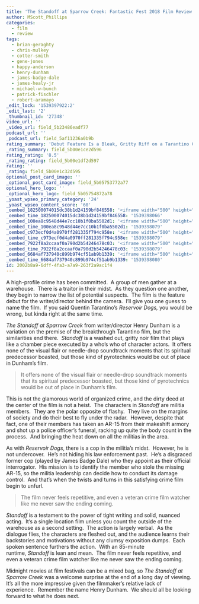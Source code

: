 ```yaml
---
title: 'The Standoff at Sparrow Creek: Fantastic Fest 2018 Film Review'
author: MScott_Phillips
categories:
  - film
  - review
tags:
  - brian-geraghty
  - chris-mulkey
  - cotter-smith
  - gene-jones
  - happy-anderson
  - henry-dunham
  - james-badge-dale
  - james-healy-jr
  - michael-w-bunch
  - patrick-fischler
  - robert-aramayo
_edit_lock: '1539397922:2'
_edit_last: '2'
_thumbnail_id: '27348'
video_url: ''
_video_url: field_5b23486eadf77
podcast_url: ''
_podcast_url: field_5af11236a0b9b
rating_summary: 'Debut Feature Is a Bleak, Gritty Riff on a Tarantino Classic'
_rating_summary: field_5b00e1ce2d596
rating_rating: '8.5'
_rating_rating: field_5b00e1df2d597
rating: ''
_rating: field_5b00e1c32d595
optional_post_card_image: ''
_optional_post_card_image: field_5b05753772a77
optional_hero_logo: ''
_optional_hero_logo: field_5b05754872a78
_yoast_wpseo_primary_category: '24'
_yoast_wpseo_content_score: '60'
_oembed_182500074015dc38b1d24159bf846558: '<iframe width="500" height="281" src="https://www.youtube.com/embed/USPd0vX2sdc?feature=oembed" frameborder="0" allow="autoplay; encrypted-media" allowfullscreen></iframe>'
_oembed_time_182500074015dc38b1d24159bf846558: '1539398066'
_oembed_100ea8c9548d44e7cc10b1f0ba5502d1: '<iframe width="500" height="281" src="https://www.youtube.com/embed/ek1ePFp-nBI?feature=oembed" frameborder="0" allow="autoplay; encrypted-media" allowfullscreen></iframe>'
_oembed_time_100ea8c9548d44e7cc10b1f0ba5502d1: '1539398079'
_oembed_c973ecf0d4a0970ff281335f794c958e: '<iframe width="500" height="281" src="https://www.youtube.com/embed/oEYSjxYnuf0?feature=oembed" frameborder="0" allow="autoplay; encrypted-media" allowfullscreen></iframe>'
_oembed_time_c973ecf0d4a0970ff281335f794c958e: '1539398079'
_oembed_7922f8a2ccaaf0a790d2b54246478c03: '<iframe width="500" height="281" src="https://www.youtube.com/embed/AWvUNABT8sg?feature=oembed" frameborder="0" allow="autoplay; encrypted-media" allowfullscreen></iframe>'
_oembed_time_7922f8a2ccaaf0a790d2b54246478c03: '1539398079'
_oembed_6684af737940c899b974cf51ab9b1339: '<iframe width="500" height="281" src="https://www.youtube.com/embed/gp-8oB53P7k?feature=oembed" frameborder="0" allow="autoplay; encrypted-media" allowfullscreen></iframe>'
_oembed_time_6684af737940c899b974cf51ab9b1339: '1539398080'
id: 2002b8a9-6dff-4fa3-a7a9-263f2a9ac1f4
---
```

<p>A high-profile crime has been committed.  A group of men gather at a warehouse.  There is a traitor in their midst.  As they question one another, they begin to narrow the list of potential suspects.  The film is the feature debut for the writer/director behind the camera.  I’ll give you one guess to name the film.  If you said Quentin Tarantino’s <em>Reservoir Dogs, </em>you would be wrong, but kinda right at the same time.</p>
<p><em>The Standoff at Sparrow Creek </em>from writer/director Henry Dunham is a variation on the premise of the breakthrough Tarantino film, but the similarities end there.  <em>Standoff </em>is a washed out, gritty noir film that plays like a chamber piece executed by a who’s who of character actors.  It offers none of the visual flair or needle-drop soundtrack moments that its spiritual predecessor boasted, but those kind of pyrotechnics would be out of place in Dunham’s film.</p>
<blockquote><p>It offers none of the visual flair or needle-drop soundtrack moments that its spiritual predecessor boasted, but those kind of pyrotechnics would be out of place in Dunham’s film.</p></blockquote>
<p>This is not the glamorous world of organized crime, and the dirty deed at the center of the film is not a heist.  The characters in <em>Standoff </em>are militia members.  They are the polar opposite of flashy.  They live on the margins of society and do their best to fly under the radar.  However, despite that fact, one of their members has taken an AR-15 from their makeshift armory and shot up a police officer’s funeral, racking up quite the body count in the process.  And bringing the heat down on all the militias in the area.</p>
<p>As with <em>Reservoir Dogs</em>, there is a cop in the militia’s midst.  However, he is not undercover.  He’s not hiding his law enforcement past.  He’s a disgraced former cop (played by James Badge Dale) who they appoint as their official interrogator.  His mission is to identify the member who stole the missing AR-15, so the militia leadership can decide how to conduct its damage control.  And that’s when the twists and turns in this satisfying crime film begin to unfurl.</p>
<blockquote><p>The film never feels repetitive, and even a veteran crime film watcher like me never saw the ending coming.</p></blockquote>
<p><em>Standoff</em> is a testament to the power of tight writing and solid, nuanced acting.  It’s a single location film unless you count the outside of the warehouse as a second setting.  The action is largely verbal.  As the dialogue flies, the characters are fleshed out, and the audience learns their backstories and motivations without any clumsy exposition dumps.  Each spoken sentence furthers the action.  With an 85-minute runtime, <em>Standoff</em> is lean and mean.  The film never feels repetitive, and even a veteran crime film watcher like me never saw the ending coming.</p>
<p>Midnight movies at film festivals can be a mixed bag, so <em>The Standoff at Sparrow Creek</em> was a welcome surprise at the end of a long day of viewing.  It’s all the more impressive given the filmmaker’s relative lack of experience.  Remember the name Henry Dunham.  We should all be looking forward to what he does next.</p>
